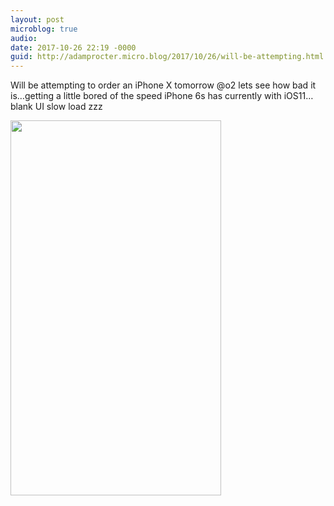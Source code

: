 ```yaml
---
layout: post
microblog: true
audio: 
date: 2017-10-26 22:19 -0000
guid: http://adamprocter.micro.blog/2017/10/26/will-be-attempting.html
---
```

Will be attempting to order an iPhone X tomorrow @o2 lets see how bad it is…getting a little bored of the speed iPhone 6s has currently with iOS11…blank UI slow load zzz 

<img src="http://discursive.adamprocter.co.uk/uploads/2017/c421deec4d.jpg" width="337" height="600" />
